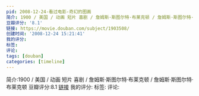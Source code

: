 ```yaml
---
pid: 2008-12-24-看过电影-奇幻的图画
简介: 1900 / 美国 / 动画 短片 喜剧 / 詹姆斯·斯图尔特·布莱克顿 / 詹姆斯·斯图尔特·布莱克顿
豆瓣评分: '8.1'
链接: https://movie.douban.com/subject/1903508/
创建时间: '2008-12-24 15:21:41'
我的评分:
标签:
评论:
tags: [douban]
categories: [timeline]
---
```

简介:1900 / 美国 / 动画 短片 喜剧 / 詹姆斯·斯图尔特·布莱克顿 / 詹姆斯·斯图尔特·布莱克顿
豆瓣评分:8.1
[链接](https://movie.douban.com/subject/1903508/)
我的评分:
标签:
评论:

